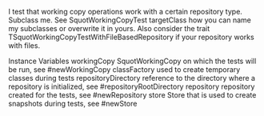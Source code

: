 I test that working copy operations work with a certain repository type. Subclass me.
See SquotWorkingCopyTest targetClass how you can name my subclasses or overwrite it in yours.
Also consider the trait TSquotWorkingCopyTestWithFileBasedRepository if your repository works
with files.

Instance Variables
	workingCopy 		SquotWorkingCopy on which the tests will be run, see #newWorkingCopy
	classFactory 		used to create temporary classes during tests
	repositoryDirectory 	reference to the directory where a repository is initialized, see #repositoryRootDirectory
	repository 			repository created for the tests, see #newRepository
	store 				Store that is used to create snapshots during tests, see #newStore